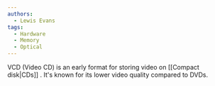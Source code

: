 ```yaml
---
authors: 
  - Lewis Evans
tags:
  - Hardware
  - Memory
  - Optical
---
```

VCD (Video CD) is an early format for storing video on [[Compact disk|CDs]] . It's known for its lower video quality compared to DVDs.